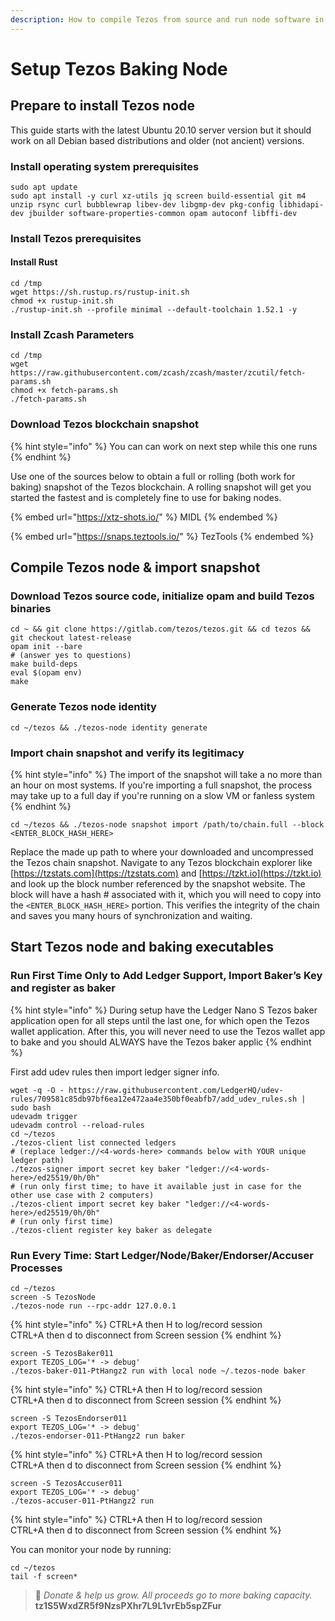 ```yaml
---
description: How to compile Tezos from source and run node software in "screen" sessions.
---
```


# Setup Tezos Baking Node

## Prepare to install Tezos node

This guide starts with the latest Ubuntu 20.10 server version but it should work on all Debian based distributions and older (not ancient) versions.

### Install operating system prerequisites

```
sudo apt update
sudo apt install -y curl xz-utils jq screen build-essential git m4 unzip rsync curl bubblewrap libev-dev libgmp-dev pkg-config libhidapi-dev jbuilder software-properties-common opam autoconf libffi-dev
```

### Install Tezos prerequisites

#### Install Rust

```
cd /tmp
wget https://sh.rustup.rs/rustup-init.sh
chmod +x rustup-init.sh
./rustup-init.sh --profile minimal --default-toolchain 1.52.1 -y
```

### Install Zcash Parameters

```
cd /tmp
wget https://raw.githubusercontent.com/zcash/zcash/master/zcutil/fetch-params.sh
chmod +x fetch-params.sh
./fetch-params.sh
```

### Download Tezos blockchain snapshot&#x20;

{% hint style="info" %}
You can can work on next step while this one runs
{% endhint %}

Use one of the sources below to obtain a full or rolling (both work for baking) snapshot of the Tezos blockchain. A rolling snapshot will get you started the fastest and is completely fine to use for baking nodes.

{% embed url="https://xtz-shots.io/" %}
MIDL
{% endembed %}

{% embed url="https://snaps.teztools.io/" %}
TezTools
{% endembed %}

## Compile Tezos node & import snapshot

### Download Tezos source code, initialize opam and build Tezos binaries

```
cd ~ && git clone https://gitlab.com/tezos/tezos.git && cd tezos && git checkout latest-release
opam init --bare
# (answer yes to questions)
make build-deps 
eval $(opam env)
make
```

### Generate Tezos node identity

```
cd ~/tezos && ./tezos-node identity generate
```

### Import chain snapshot and verify its legitimacy

{% hint style="info" %}
The import of the snapshot will take a no more than an hour on most systems.  If you're importing a full snapshot, the process may take up to a full day if you're running on a slow VM or fanless system
{% endhint %}

```
cd ~/tezos && ./tezos-node snapshot import /path/to/chain.full --block <ENTER_BLOCK_HASH_HERE>
```

Replace the made up path to where your downloaded and uncompressed the Tezos chain snapshot. Navigate to any Tezos blockchain explorer like [https://tzstats.com](https://tzstats.com) and [https://tzkt.io](https://tzkt.io) and look up the block number referenced by the snapshot website. The block will have a hash # associated with it, which you will need to copy into the `<ENTER_BLOCK_HASH_HERE>` portion. This verifies the integrity of the chain and saves you many hours of synchronization and waiting.

## Start Tezos node and baking executables

### **Run First Time Only to Add Ledger Support, Import Baker’s Key and register as baker**

{% hint style="info" %}
During setup have the Ledger Nano S Tezos baker application open for all steps until the last one, for which open the Tezos wallet application.  After this, you will never need to use the Tezos wallet app to bake and you should ALWAYS have the Tezos baker applic
{% endhint %}

First add udev rules then import ledger signer info.

```
wget -q -O - https://raw.githubusercontent.com/LedgerHQ/udev-rules/709581c85db97bf6ea12e472aa4e350bf0eabfb7/add_udev_rules.sh | sudo bash
udevadm trigger
udevadm control --reload-rules
cd ~/tezos
./tezos-client list connected ledgers
# (replace ledger://<4-words-here> commands below with YOUR unique ledger path)
./tezos-signer import secret key baker "ledger://<4-words-here>/ed25519/0h/0h"
# (run only first time; to have it available just in case for the other use case with 2 computers)
./tezos-client import secret key baker "ledger://<4-words-here>/ed25519/0h/0h"
# (run only first time)
./tezos-client register key baker as delegate
```

### **Run Every Time: Start Ledger/Node/Baker/Endorser/Accuser Processes**

```
cd ~/tezos
screen -S TezosNode
./tezos-node run --rpc-addr 127.0.0.1
```

{% hint style="info" %}
CTRL+A then H to log/record session\
CTRL+A then d to disconnect from Screen session
{% endhint %}

```
screen -S TezosBaker011
export TEZOS_LOG='* -> debug'
./tezos-baker-011-PtHangz2 run with local node ~/.tezos-node baker
```

{% hint style="info" %}
CTRL+A then H to log/record session\
CTRL+A then d to disconnect from Screen session
{% endhint %}

```
screen -S TezosEndorser011
export TEZOS_LOG='* -> debug'
./tezos-endorser-011-PtHangz2 run baker
```

{% hint style="info" %}
CTRL+A then H to log/record session\
CTRL+A then d to disconnect from Screen session
{% endhint %}

```
screen -S TezosAccuser011
export TEZOS_LOG='* -> debug'
./tezos-accuser-011-PtHangz2 run
```

{% hint style="info" %}
CTRL+A then H to log/record session\
CTRL+A then d to disconnect from Screen session
{% endhint %}

You can monitor your node by running:

```
cd ~/tezos
tail -f screen*
```



> 🙏 _Donate & help us grow. All proceeds go to more baking capacity._\
> &#x20;                                                      **tz1S5WxdZR5f9NzsPXhr7L9L1vrEb5spZFur**
